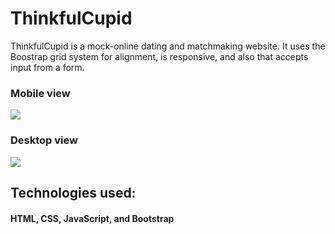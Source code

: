 # ThinkfulCupid

ThinkfulCupid is a mock-online dating and matchmaking website. It uses the Boostrap grid system for alignment, is responsive, and also that accepts input from a form.

### Mobile view

![](images/ThinkfulCupid-mobile.png)

### Desktop view

![](images/ThinkfulCupid-desktop.png)

## Technologies used:
#### HTML, CSS, JavaScript, and Bootstrap
